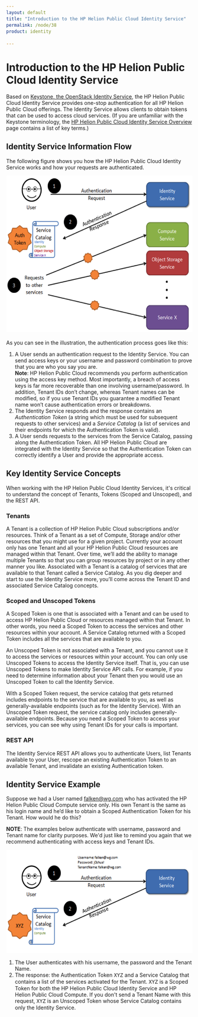 ```yaml
---
layout: default
title: "Introduction to the HP Helion Public Cloud Identity Service"
permalink: /node/38
product: identity

---
```

# Introduction to the HP Helion Public Cloud Identity Service

<!--This is a comment. Comments are not displayed in the browser-->
<!--<iframe src="LINK" width="640" height="464" frameborder="0"> </iframe>-->

Based on [Keystone, the OpenStack Identity Service](http://keystone.openstack.org/), the HP Helion Public Cloud Identity Service provides one-stop authentication for all HP Helion Public Cloud offerings.  The Identity Service allows clients to obtain tokens that can be used to access cloud services.  (If you are unfamiliar with the Keystone terminology, the [HP Helion Public Cloud Identity Service Overview](/identity) page contains a list of key terms.)

## Identity Service Information Flow

The following figure shows you how the HP Helion Public Cloud Identity Service works and how your requests are authenticated. 

<center><img src="media/identity%20process.png" width="580" height="422" alt="" /></center>

<br>
As you can see in the illustration, the authentication process goes like this:

<!--I'd like to take out those parentheticals and replace them with links to the definitions, but perhaps not; is there some programmatic way we can pull up definitions without the user having to surf to the glossary page?-->
1. A User sends an authentication request to the Identity Service.  You can send access keys or your username and password combination to prove that you are who you say you are.<br><strong>Note</strong>:  HP Helion Public Cloud recommends you perform authentication using the access key method.  Most importantly, a breach of access keys is far more recoverable than one involving username/password.  In addition, Tenant IDs don’t change, whereas Tenant names can be modified, so if you use Tenant IDs you guarantee a modified Tenant name won’t cause authentication errors or breakdowns.<br>
2. The Identity Service responds and the response contains an _Authentication Token_ (a string which must be used for subsequent requests to other services) and a _Service Catalog_ (a list of services and their endpoints for which the Authentication Token is valid).
3. A User sends requests to the services from the Service Catalog, passing along the Authentication Token.  All HP Helion Public Cloud are integrated with the Identity Service so that the Authentication Token can correctly identify a User and provide the appropriate access.

## Key Identity Service Concepts

When working with the HP Helion Public Cloud Identity Services, it's critical to understand the concept of Tenants, Tokens (Scoped and Unscoped), and the REST API.

### Tenants
A Tenant is a collection of HP Helion Public Cloud subscriptions and/or resources.  Think of a Tenant as a set of Compute, Storage and/or other resources that you might use for a given project.  Currently your account only has one Tenant and all your HP Helion Public Cloud resources are managed within that Tenant.  Over time, we’ll add the ability to manage multiple Tenants so that you can group resources by project or in any other manner you like.  Associated with a Tenant is a catalog of services that are available to that Tenant called a Service Catalog.  As you dig deeper and start to use the Identity Service more, you’ll come across the Tenant ID and associated Service Catalog concepts.

### Scoped and Unscoped Tokens
A Scoped Token is one that is associated with a Tenant and can be used to access HP Helion Public Cloud  or resources managed within that Tenant. In other words, you need a Scoped Token to access the services and other resources within your account.  A Service Catalog returned with a Scoped Token includes all the services that are available to you.

An Unscoped Token is not associated with a Tenant, and you cannot use it to access the services or resources within your account.  You can only use Unscoped Tokens to access the Identity Service itself.  That is, you can use Unscoped Tokens to make Identity Service API calls.  For example, if you need to determine information about your Tenant then you would use an Unscoped Token to call the Identity Service.

With a Scoped Token request, the service catalog that gets returned includes endpoints to the service that are available to you, as well as generally-available endpoints (such as for the Identity Service).  With an Unscoped Token request, the service catalog only includes generally-available endpoints.   Because you need a Scoped Token to access your services, you can see why using Tenant IDs for your calls is important.

### REST API

The Identity Service REST API allows you to authenticate Users, list Tenants available to your User, rescope an existing Authentication Token to an available Tenant, and invalidate an existing Authentication token.  

## Identity Service Example
Suppose we had a User named falken@wg.com who has activated the HP Helion Public Cloud Compute service only.  His own Tenant is the same as his login name and he’d like to obtain a Scoped Authentication Token for his Tenant.  How would he do this?

__NOTE__:  The examples below authenticate with username, password and Tenant name for clarity purposes.  We'd just like to remind you again that we recommend authenticating with access keys and Tenant IDs.

<center><img src="media/identity%20service%20ex-1.png" width="580" height="278" alt="" /></center>

1. The User authenticates with his username, the password and the Tenant Name.  
2. The response: the Authentication Token <font face="courier">XYZ</font> and a Service Catalog that contains a list of the services activated for the Tenant.  <font face="courier">XYZ</font> is a Scoped Token for both the HP Helion Public Cloud Identity Service and HP Helion Public Cloud Compute.  If you don't send a Tenant Name with this request, <font face="courier">XYZ</font> is an Unscoped Token whose Service Catalog contains only the Identity Service.
